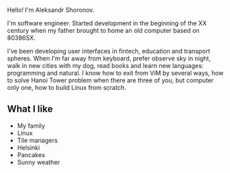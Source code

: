 Hello! I'm Aleksandr Shoronov.

I'm software engineer. Started development in the beginning of the XX century when my father brought to home an old computer based on 80386SX.

I've been developing user interfaces in fintech, education and transport spheres. When I'm far away from keyboard, prefer observe sky in night, walk in new cities with my dog, read books and learn new languages: programming and natural. I know how to exit from ViM by several ways, how to solve Hanoi Tower problem when there are three of you, but computer only one, how to build Linux from scratch.

## What I like

- My family
- Linux
- Tile managers
- Helsinki
- Pancakes
- Sunny weather
